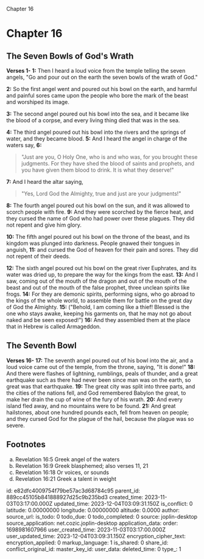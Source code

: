 Chapter 16

# Chapter 16

## The Seven Bowls of God's Wrath

**Verses 1-**
**1:** Then I heard a loud voice from the temple telling the seven angels, "Go and pour out on the earth the seven bowls of the wrath of God."

**2:** So the first angel went and poured out his bowl on the earth, and harmful and painful sores came upon the people who bore the mark of the beast and worshiped its image.

**3:** The second angel poured out his bowl into the sea, and it became like the blood of a corpse, and every living thing died that was in the sea.

**4:** The third angel poured out his bowl into the rivers and the springs of water, and they became blood.
**5:** And I heard the angel in charge of the waters say,
**6:** 
> "Just are you, O Holy One, who is and who was,
> for you brought these judgments.
> For they have shed the blood of saints and prophets,
> and you have given them blood to drink.
> It is what they deserve!"

**7:** And I heard the altar saying,
> "Yes, Lord God the Almighty,
> true and just are your judgments!"

**8:** The fourth angel poured out his bowl on the sun, and it was allowed to scorch people with fire.
**9:** And they were scorched by the fierce heat, and they cursed the name of God who had power over these plagues. They did not repent and give him glory.

**10:** The fifth angel poured out his bowl on the throne of the beast, and its kingdom was plunged into darkness. People gnawed their tongues in anguish,
**11:** and cursed the God of heaven for their pain and sores. They did not repent of their deeds.

**12:** The sixth angel poured out his bowl on the great river Euphrates, and its water was dried up, to prepare the way for the kings from the east.
**13:** And I saw, coming out of the mouth of the dragon and out of the mouth of the beast and out of the mouth of the false prophet, three unclean spirits like frogs.
**14:** For they are demonic spirits, performing signs, who go abroad to the kings of the whole world, to assemble them for battle on the great day of God the Almighty.
**15:** ("Behold, I am coming like a thief! Blessed is the one who stays awake, keeping his garments on, that he may not go about naked and be seen exposed!")
**16:** And they assembled them at the place that in Hebrew is called Armageddon.

## The Seventh Bowl

**Verses 16-**
**17:** The seventh angel poured out of his bowl into the air, and a loud voice came out of the temple, from the throne, saying, "It is done!"
**18:** And there were flashes of lightning, rumblings, peals of thunder, and a great earthquake such as there had never been since man was on the earth, so great was that earthquake.
**19:** The great city was split into three parts, and the cities of the nations fell, and God remembered Babylon the great, to make her drain the cup of wine of the fury of his wrath.
**20:** And every island fled away, and no mountains were to be found.
**21:** And great hailstones, about one hundred pounds each, fell from heaven on people; and they cursed God for the plague of the hail, because the plague was so severe.

## Footnotes

<ol type='a'>
	<li>Revelation 16:5 Greek angel of the waters</li>
	<li>Revelation 16:9 Greek blasphemed; also verses 11, 21</li>
	<li>Revelation 16:18 Or voices, or sounds</li>
	<li>Revelation 16:21 Greek a talent in weight</li>
</ol>


id: e82dfc4009754f79be57ac3d68784c95
parent_id: 889cc45105b841888927d25c9b235bd3
created_time: 2023-11-03T03:17:00.000Z
updated_time: 2023-12-04T03:09:31.150Z
is_conflict: 0
latitude: 0.00000000
longitude: 0.00000000
altitude: 0.0000
author: 
source_url: 
is_todo: 0
todo_due: 0
todo_completed: 0
source: joplin-desktop
source_application: net.cozic.joplin-desktop
application_data: 
order: 1698981607966
user_created_time: 2023-11-03T03:17:00.000Z
user_updated_time: 2023-12-04T03:09:31.150Z
encryption_cipher_text: 
encryption_applied: 0
markup_language: 1
is_shared: 0
share_id: 
conflict_original_id: 
master_key_id: 
user_data: 
deleted_time: 0
type_: 1